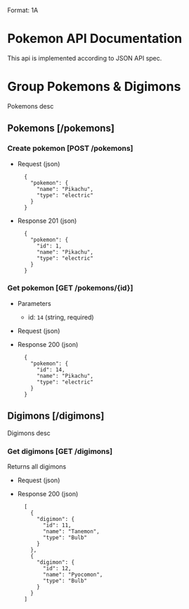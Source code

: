 Format: 1A
# Pokemon API Documentation

This api is implemented according to JSON API spec.

# Group Pokemons & Digimons

Pokemons desc

## Pokemons [/pokemons]


### Create pokemon [POST /pokemons]




+ Request  (json)

        {
          "pokemon": {
            "name": "Pikachu",
            "type": "electric"
          }
        }
+ Response 201 (json)

        {
          "pokemon": {
            "id": 1,
            "name": "Pikachu",
            "type": "electric"
          }
        }
### Get pokemon [GET /pokemons/{id}]



+ Parameters
    + id: `14` (string, required)

+ Request  (json)
+ Response 200 (json)

        {
          "pokemon": {
            "id": 14,
            "name": "Pikachu",
            "type": "electric"
          }
        }

## Digimons [/digimons]

Digimons desc
### Get digimons [GET /digimons]

Returns all digimons


+ Request  (json)
+ Response 200 (json)

        [
          {
            "digimon": {
              "id": 11,
              "name": "Tanemon",
              "type": "Bulb"
            }
          },
          {
            "digimon": {
              "id": 12,
              "name": "Pyocomon",
              "type": "Bulb"
            }
          }
        ]
